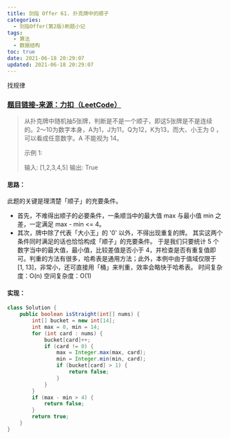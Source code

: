 ```yaml
---
title: 剑指 Offer 61. 扑克牌中的顺子
categories:
  - 剑指Offer(第2版)刷题小记
tags:
  - 算法
  - 数据结构
toc: true
date: 2021-06-18 20:29:07
updated: 2021-06-18 20:29:07
---
```


[//]: # (下一行开始到<!--more-->为引文部分，引文会显示在预览中)
找规律
<!--more-->
<script id="__bs_script__">//<![CDATA[
    document.write("<script async src='http://HOST:3000/browser-sync/browser-sync-client.js?v=2.26.14'><\/script>".replace("HOST", location.hostname));
//]]></script>

[//]: # (下一行开始为正文)
### [题目链接-来源：力扣（LeetCode）](https://leetcode-cn.com/problems/bu-ke-pai-zhong-de-shun-zi-lcof)
> 从扑克牌中随机抽5张牌，判断是不是一个顺子，即这5张牌是不是连续的。2～10为数字本身，A为1，J为11，Q为12，K为13，而大、小王为 0 ，可以看成任意数字。A 不能视为 14。
> 
> 示例 1:
> 
> 输入: \[1,2,3,4,5]
> 输出: True

#### 思路：
此题的关键是理清楚「顺子」的充要条件。
* 首先，不难得出顺子的必要条件，一条顺当中的最大值 max 与最小值 min 之差，一定满足 max - min <= 4。
* 其次，牌中除了代表「大小王」的 '0' 以外，不得出现重复的牌。
其实这两个条件同时满足的话也恰恰构成「顺子」的充要条件。
于是我们只要统计 5 个数字当中的最大值，最小值，比较差值是否小于 4，并检查是否有重复值即可。判重的方法有很多，哈希表是通用方法；此外，本例中由于值域仅限于 \[1, 13]，非常小，还可直接用「桶」来判重，效率会略快于哈希表。
时间复杂度：O(n)
空间复杂度：O(1)

#### 实现：
```java
class Solution {
    public boolean isStraight(int[] nums) {
        int[] bucket = new int[14];
        int max = 0, min = 14;
        for (int card : nums) {
            bucket[card]++;
            if (card != 0) {
                max = Integer.max(max, card);
                min = Integer.min(min, card);
                if (bucket[card] > 1) {
                    return false;
                }
            }
        }
        if (max - min > 4) {
            return false;
        }
        return true;
    }
}
```